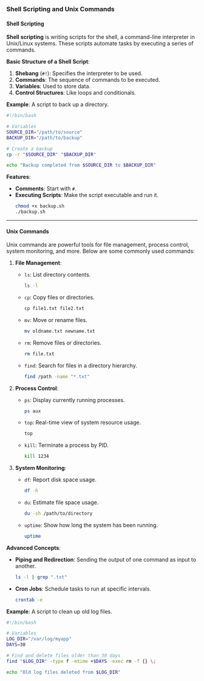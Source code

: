 ### **Shell Scripting and Unix Commands**

#### **Shell Scripting**

**Shell scripting** is writing scripts for the shell, a command-line interpreter in Unix/Linux systems. These scripts automate tasks by executing a series of commands.

**Basic Structure of a Shell Script**:
1. **Shebang** (`#!`): Specifies the interpreter to be used.
2. **Commands**: The sequence of commands to be executed.
3. **Variables**: Used to store data.
4. **Control Structures**: Like loops and conditionals.

**Example**: A script to back up a directory.
```bash
#!/bin/bash

# Variables
SOURCE_DIR="/path/to/source"
BACKUP_DIR="/path/to/backup"

# Create a backup
cp -r "$SOURCE_DIR" "$BACKUP_DIR"

echo "Backup completed from $SOURCE_DIR to $BACKUP_DIR"
```

**Features**:
- **Comments**: Start with `#`.
- **Executing Scripts**: Make the script executable and run it.
  ```bash
  chmod +x backup.sh
  ./backup.sh
  ```

---

#### **Unix Commands**

Unix commands are powerful tools for file management, process control, system monitoring, and more. Below are some commonly used commands:

1. **File Management**:
   - `ls`: List directory contents.
     ```bash
     ls -l
     ```
   - `cp`: Copy files or directories.
     ```bash
     cp file1.txt file2.txt
     ```
   - `mv`: Move or rename files.
     ```bash
     mv oldname.txt newname.txt
     ```
   - `rm`: Remove files or directories.
     ```bash
     rm file.txt
     ```
   - `find`: Search for files in a directory hierarchy.
     ```bash
     find /path -name "*.txt"
     ```

2. **Process Control**:
   - `ps`: Display currently running processes.
     ```bash
     ps aux
     ```
   - `top`: Real-time view of system resource usage.
     ```bash
     top
     ```
   - `kill`: Terminate a process by PID.
     ```bash
     kill 1234
     ```

3. **System Monitoring**:
   - `df`: Report disk space usage.
     ```bash
     df -h
     ```
   - `du`: Estimate file space usage.
     ```bash
     du -sh /path/to/directory
     ```
   - `uptime`: Show how long the system has been running.
     ```bash
     uptime
     ```

**Advanced Concepts**:
- **Piping and Redirection**: Sending the output of one command as input to another.
  ```bash
  ls -l | grep ".txt"
  ```
- **Cron Jobs**: Schedule tasks to run at specific intervals.
  ```bash
  crontab -e
  ```

**Example**: A script to clean up old log files.
```bash
#!/bin/bash

# Variables
LOG_DIR="/var/log/myapp"
DAYS=30

# Find and delete files older than 30 days
find "$LOG_DIR" -type f -mtime +$DAYS -exec rm -f {} \;

echo "Old log files deleted from $LOG_DIR"
```
